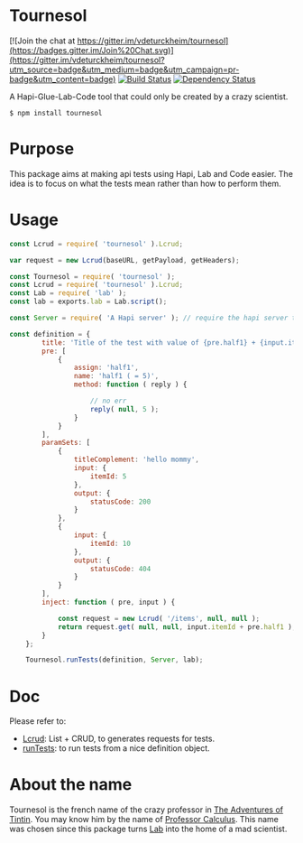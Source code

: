 # Tournesol

[![Join the chat at https://gitter.im/vdeturckheim/tournesol](https://badges.gitter.im/Join%20Chat.svg)](https://gitter.im/vdeturckheim/tournesol?utm_source=badge&utm_medium=badge&utm_campaign=pr-badge&utm_content=badge)
[![Build Status](https://travis-ci.org/vdeturckheim/tournesol.svg?branch=master)](https://travis-ci.org/vdeturckheim/tournesol)
[![Dependency Status](https://david-dm.org/vdeturckheim/tournesol.svg)](https://david-dm.org/vdeturckheim/tournesol)

A Hapi-Glue-Lab-Code tool that could only be created by a crazy scientist.

```shell
$ npm install tournesol
```

# Purpose

This package aims at making api tests using Hapi, Lab and Code easier. The idea is to focus on what the tests mean rather than how to perform them.

# Usage

```javascript
const Lcrud = require( 'tournesol' ).Lcrud;

var request = new Lcrud(baseURL, getPayload, getHeaders);
```

```javascript
const Tournesol = require( 'tournesol' );
const Lcrud = require( 'tournesol' ).Lcrud;
const Lab = require( 'lab' );
const lab = exports.lab = Lab.script();

const Server = require( 'A Hapi server' ); // require the hapi server to test or build it within the test file. 

const definition = {
        title: 'Title of the test with value of {pre.half1} + {input.itemId}',
        pre: [
            {
                assign: 'half1',
                name: 'half1 ( = 5)',
                method: function ( reply ) {

                    // no err
                    reply( null, 5 );
                }
            }
        ],
        paramSets: [
            {
                titleComplement: 'hello mommy',
                input: {
                    itemId: 5
                },
                output: {
                    statusCode: 200
                }
            },
            {
                input: {
                    itemId: 10
                },
                output: {
                    statusCode: 404
                }
            }
        ],
        inject: function ( pre, input ) {

            const request = new Lcrud( '/items', null, null );
            return request.get( null, null, input.itemId + pre.half1 );
        }
    };

    Tournesol.runTests(definition, Server, lab);
```



# Doc

Please refer to: 

* [Lcrud](doc/Lcrud.md): List + CRUD, to generates requests for tests.
* [runTests](doc/runTests.md): to run tests from a nice definition object.


# About the name

Tournesol is the french name of the crazy professor in [The Adventures of Tintin](https://en.wikipedia.org/wiki/The_Adventures_of_Tintin).
You may know him by the name of [Professor Calculus](https://en.wikipedia.org/wiki/Professor_Calculus).
This name was chosen since this package turns [Lab](https://github.com/hapijs/lab) into the home of a mad scientist.

